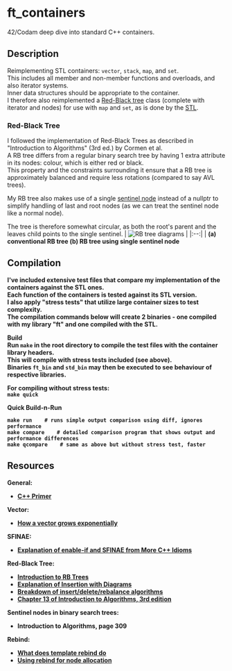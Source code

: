 # ft_containers
42/Codam deep dive into standard C++ containers.

## Description
Reimplementing STL containers: `vector`, `stack`, `map`, and `set`.  
This includes all member and non-member functions and overloads, and also iterator systems.  
Inner data structures should be appropriate to the container.  
I therefore also reimplemented a [Red-Black tree](https://www.programiz.com/dsa/red-black-tree) class (complete with iterator and nodes) for use with `map` and `set`, as is done by the [STL](https://github.com/gcc-mirror/gcc/blob/d89fa97ff318b1f892e2629c5a249313872a01b1/libstdc%2B%2B-v3/include/bits/stl_map.h#L152).

### Red-Black Tree
I followed the implementation of Red-Black Trees as described in "Introduction to Algorithms" (3rd ed.) by Cormen et al.  
A RB tree differs from a regular binary search tree by having 1 extra attribute in its nodes: colour, which is either red or black.  
This property and the constraints surrounding it ensure that a RB tree is approximately balanced and require less rotations (compared to say AVL trees).

My RB tree also makes use of a single [sentinel node](https://stackoverflow.com/questions/25068106/red-black-tree-insert-implementation-what-is-a-sentinel/25068229) instead of a nullptr to simplify handling of last and root nodes (as we can treat the sentinel node like a normal node).

The tree is therefore somewhat circular, as both the root's parent and the leaves child points to the single sentinel.
| ![RB tree diagrams](https://i.imgur.com/1rRUCb9.png) |
|:--:|
| <b>(a) conventional RB tree (b) RB tree using single sentinel node

## Compilation
I've included extensive test files that compare my implementation of the containers against the STL ones.  
Each function of the containers is tested against its STL version.  
I also apply "stress tests" that utilize large container sizes to test complexity.  
The compilation commands below will create 2 binaries - one compiled with my library "ft" and one compiled with the STL.

**Build**  
Run `make` in the root directory to compile the test files with the container library headers.  
This will compile with stress tests included (see above).  
Binaries `ft_bin` and `std_bin` may then be executed to see behaviour of respective libraries.  

For compiling **without** stress tests:  
`make quick`

**Quick Build-n-Run**  
```
make run    # runs simple output comparison using diff, ignores performance
make compare    # detailed comparison program that shows output and performance differences
make qcompare    # same as above but without stress test, faster
```

## Resources
General:
- [C++ Primer](https://github.com/yanshengjia/cpp-playground/blob/master/cpp-primer/resource/C%2B%2B%20Primer%20(5th%20Edition).pdf)  

Vector:
- [How a vector grows exponentially](https://stackoverflow.com/questions/5232198/how-does-the-capacity-of-stdvector-grow-automatically-what-is-the-rate)  

SFINAE:
- [Explanation of enable-if and SFINAE from More C++ Idioms](https://en.wikibooks.org/wiki/More_C%2B%2B_Idioms/enable-if)  

Red-Black Tree:
- [Introduction to RB Trees](https://www.geeksforgeeks.org/red-black-tree-set-1-introduction-2)
- [Explanation of Insertion with Diagrams](https://www.geeksforgeeks.org/red-black-tree-set-2-insert)
- [Breakdown of insert/delete/rebalance algorithms](https://www.programiz.com/dsa/red-black-tree)
- [Chapter 13 of Introduction to Algorithms, 3rd edition](https://edutechlearners.com/download/Introduction_to_algorithms-3rd%20Edition.pdf)

Sentinel nodes in binary search trees:
- Introduction to Algorithms, page 309

Rebind:
- [What does template rebind do](https://stackoverflow.com/questions/14148756/what-does-template-rebind-do)
- [Using rebind for node allocation](https://stackoverflow.com/questions/4062503/stl-allocator-copy-constructor-of-other-type-rebind)  